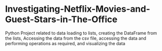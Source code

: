 # Investigating-Netflix-Movies-and-Guest-Stars-in-The-Office
Python Project related to data loading to lists, creating the DataFrame from the lists, Accessing the data from the csv file, accessing the data and performing operations as required, and visualizing the data
